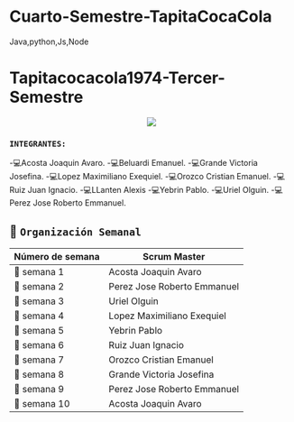 # Cuarto-Semestre-TapitaCocaCola

Java,python,Js,Node
# Tapitacocacola1974-Tercer-Semestre


<div align="center">
<img src="https://media.giphy.com/media/QNFhOolVeCzPQ2Mx85/giphy.gif" />
</div>


### `INTEGRANTES:`
-:computer:Acosta Joaquin Avaro.
-:computer:Beluardi Emanuel.
-:computer:Grande Victoria Josefina.
-:computer:Lopez Maximiliano Exequiel.
-:computer:Orozco Cristian Emanuel.
-:computer:Ruiz Juan Ignacio.
-:computer:LLanten Alexis
-:computer:Yebrin Pablo.
-:computer:Uriel Olguin.
-:computer:Perez Jose Roberto Emmanuel.



## :calendar: `Organización Semanal`

| **Número de semana** | **Scrum Master** |
| ---- | ---- |
| :pencil: semana 1 |Acosta Joaquin Avaro|
| :pencil: semana 2 |Perez Jose Roberto Emmanuel|
| :pencil: semana 3 |Uriel Olguin|
| :pencil: semana 4 |Lopez Maximiliano Exequiel|
| :pencil: semana 5 |Yebrin Pablo|
| :pencil: semana 6 |Ruiz Juan Ignacio|
| :pencil: semana 7 |Orozco Cristian Emanuel|
| :pencil: semana 8 |Grande Victoria Josefina|
| :pencil: semana 9 |Perez Jose Roberto Emmanuel|
| :pencil: semana 10 |Acosta Joaquin Avaro|
